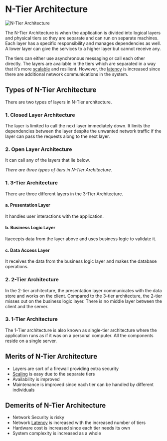 # N-Tier Architecture

![N-Tier Architecture](https://miro.medium.com/v2/resize:fit:1100/format:webp/1*c05wnKJU3M3mY43yrs1EPg.jpeg)

The N-Tier Architecture is when the application is divided into logical layers and physical tiers so they are separate and can run on separate machines. Each layer has a specific responsibility and manages dependencies as well. A lower layer can give the services to a higher layer but cannot receive any.

The tiers can either use asynchronous messaging or call each other directly. The layers are available in the tiers which are separated in a way that it’s more [scalable](https://github.com/pragyaasapkota/System-Design-Concepts/tree/master/Scaling) and resilient. However, the [latency](https://github.com/pragyaasapkota/System-Design-Concepts/tree/master/Latency%20and%20Throughput) is increased since there are additional network communications in the system.

## Types of N-Tier Architecture

There are two types of layers in N-Tier architecture.

### 1. Closed Layer Architecture

The layer is limited to call the next layer immediately down. It limits the dependencies between the layer despite the unwanted network traffic if the layer can pass the requests along to the next layer.

### 2. Open Layer Architecture

It can call any of the layers that lie below.

_There are three types of tiers in N-Tier Architecture._

### 1. 3-Tier Architecture

There are three different layers in the 3-Tier Architecture.

#### a. Presentation Layer

It handles user interactions with the application.

#### b. Business Logic Layer

Itaccepts data from the layer above and uses business logic to validate it.

#### c. Data Access Layer

It receives the data from the business logic layer and makes the database operations.

### 2. 2-Tier Architecture

In the 2-tier architecture, the presentation layer communicates with the data store and works on the client. Compared to the 3-tier architecture, the 2-tier misses out on the business logic layer. There is no middle layer between the client and the server.

### 3. 1-Tier Architecture

The 1-Tier architecture is also known as single-tier architecture where the application runs as if it was on a personal computer. All the components reside on a single server.

## Merits of N-Tier Architecture

- Layers are sort of a firewall providing extra security
- [Scaling](https://github.com/pragyaasapkota/System-Design-Concepts/tree/master/Scaling) is easy due to the separate tiers
- Availability is improved
- Maintenance is improved since each tier can be handled by different individuals

## Demerits of N-Tier Architecture

- Network Security is risky
- Network [Latency](https://github.com/pragyaasapkota/System-Design-Concepts/tree/master/Latency%20and%20Throughput) is increased with the increased number of tiers
- Hardware cost is increased since each tier needs its own
- System complexity is increased as a whole
